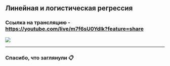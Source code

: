 ## Линейная и логистическая регрессия

### Ссылка на трансляцию - https://youtube.com/live/m7f6sU0YdIk?feature=share

<img src="https://github.com/Vova2808/Linear_and_logistic_regression/assets/96084748/894792c2-77fd-4d6f-bcce-ebf7c331b9df">

---

### Спасибо, что заглянули 📋
